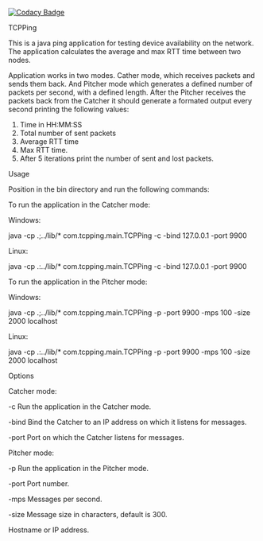 
[![Codacy Badge](https://api.codacy.com/project/badge/Grade/f70fffb536fc47309b334629fa7bb28e)](https://www.codacy.com/app/pord911/AdvancedPing?utm_source=github.com&utm_medium=referral&utm_content=pord911/AdvancedPing&utm_campaign=badger)

TCPPing

This is a java ping application for testing device availability on the network. The application calculates the average and max RTT time between two nodes.

Application works in two modes. Cather mode, which receives packets and sends them back. And Pitcher mode which generates a defined number of packets per second, with a defined length. After the Pitcher receives the packets back from the Catcher it should generate a formated output every second printing the following values:

1. Time in HH:MM:SS
2. Total number of sent packets
3. Average RTT time
4. Max RTT time.
5. After 5 iterations print the number of sent and lost packets.

Usage

Position in the bin directory and run the following commands:

To run the application in the Catcher mode:

Windows:

java -cp .;../lib/* com.tcpping.main.TCPPing -c -bind 127.0.0.1 -port 9900

Linux:

java -cp .:../lib/* com.tcpping.main.TCPPing -c -bind 127.0.0.1 -port 9900

To run the application in the Pitcher mode:

Windows:

java -cp .;../lib/* com.tcpping.main.TCPPing -p -port 9900 -mps 100 -size 2000 localhost

Linux:

java -cp .:../lib/* com.tcpping.main.TCPPing -p -port 9900 -mps 100 -size 2000 localhost

Options

Catcher mode:

   -c       Run the application in the Catcher mode.

   -bind    Bind the Catcher to an IP address on which it listens for messages.

   -port    Port on which the Catcher listens for messages.


Pitcher mode:

   -p     Run the application in the Pitcher mode.

   -port  Port number.
 
   -mps   Messages per second.
 
   -size  Message size in characters, default is 300.
 
   <host> Hostname or IP address.
 

